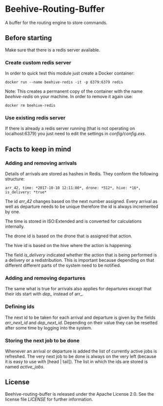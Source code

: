 # Beehive-Routing-Buffer
A buffer for the routing engine to store commands.

## Before starting
Make sure that there is a redis server available.

### Create custom redis server
In order to quick test this module just create a Docker container:
```
docker run --name beehive-redis -it -p 6379:6379 redis
```
Note: This creates a permanent copy of the container with the name _beehive-redis_ on your machine. In order to remove it again use:
```
docker rm beehive-redis
```

### Use existing redis server
If there is already a redis server running (that is not operating on localhost:6379) you just need to edit the settings in *config/config.exs*.

## Facts to keep in mind

### Adding and removing arrivals

Details of arrivals are stored as hashes in Redis. They conform the following structure:

```
arr_42, time: *2017-10-10 12:11:00*, drone: *512*, hive: *16*, is_delivery: *true*
```

The id *arr_42* changes based on the next number assigned. Every arrival as well as departure needs to be unique therefore the id is always incremented by one.

The time is stored in ISO:Extended and is converted for calculations internally.

The drone id is based on the drone that is assigned that action.

The hive id is based on the hive where the action is happening.

The field *is_delivery* indicated whether the action that is being performed is a delivery or a redistribution. This is important because depending on that different different parts of the system need to be notified.

### Adding and removing departures

The same what is true for arrivals also applies for departures except that their ids start with *dep_* instead of arr_.

### Defining ids

The next id to be taken for each arrival and departure is given by the fields *arr_next_id* and *dep_next_id*. Depending on their value they can be resetted after some time by logging into the system.

### Storing the next job to be done

Whenever an arrival or departure is added the list of currently active jobs is refreshed. The very next job to be done is always on the very left (because it is easy to use with [head | tail]). The list in which the ids are stored is named *active_jobs*.

## License
Beehive-routing-buffer is released under the Apache License 2.0. See the license file _LICENSE_ for further information.
